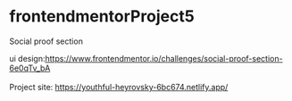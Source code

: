 # frontendmentorProject5
Social proof section<br>



ui design:https://www.frontendmentor.io/challenges/social-proof-section-6e0qTv_bA   <br>  <br> 
Project site: https://youthful-heyrovsky-6bc674.netlify.app/   <br>

 <img src="../master/design/desktop-preview.jpg" alt="">
